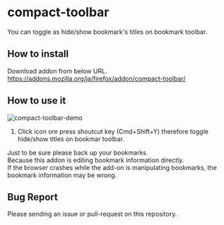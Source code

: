 compact-toolbar
===============
You can toggle as hide/show bookmark's titles on bookmark toolbar.

How to install
--------------
Download addon from below URL.  
https://addons.mozilla.org/ja/firefox/addon/compact-toolbar/

How to use it
-------------

![compact-toolbar-demo](https://2.bp.blogspot.com/-qpQJON8NLnM/XOj1wy1jxYI/AAAAAAAAf9c/FXW728UeqCUptPA909Qd_zJ52K1wjZTzwCLcBGAs/s1600/compact_toolbar_demo.gif)

1. Click icon ore press shoutcut key (Cmd+Shift+Y) therefore toggle hide/show titles on bookmar toolbar.

Just to be sure please back up your bookmarks.  
Because this addon is editing bookmark information directly.  
If the browser crashes while the add-on is manipulating bookmarks, the bookmark information may be wrong.

Bug Report
-----------

Please sending an issue or pull-request on this repository.
